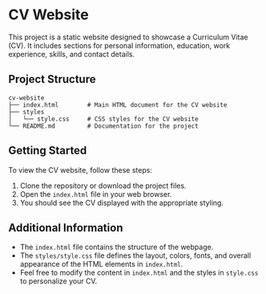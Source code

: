 # CV Website

This project is a static website designed to showcase a Curriculum Vitae (CV). It includes sections for personal information, education, work experience, skills, and contact details.

## Project Structure

```
cv-website
├── index.html        # Main HTML document for the CV website
├── styles
│   └── style.css     # CSS styles for the CV website
└── README.md         # Documentation for the project
```

## Getting Started

To view the CV website, follow these steps:

1. Clone the repository or download the project files.
2. Open the `index.html` file in your web browser.
3. You should see the CV displayed with the appropriate styling.

## Additional Information

- The `index.html` file contains the structure of the webpage.
- The `styles/style.css` file defines the layout, colors, fonts, and overall appearance of the HTML elements in `index.html`.
- Feel free to modify the content in `index.html` and the styles in `style.css` to personalize your CV.